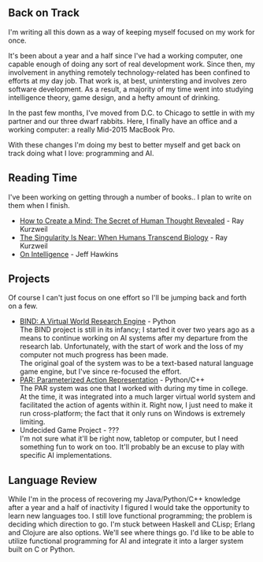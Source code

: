## Back on Track
I'm writing all this down as a way of keeping myself focused on my work for once.

It's been about a year and a half since I've had a working computer, one capable enough of doing any sort of real development work. Since then, my involvement in anything remotely technology-related has been confined to efforts at my day job. That work is, at best, unintersting and involves zero software development. As a result, a majority of my time went into studying intelligence theory, game design, and a hefty amount of drinking.

In the past few months, I've moved from D.C. to Chicago to settle in with my partner and our three dwarf rabbits. Here, I finally have an office and a working computer: a really Mid-2015 MacBook Pro.

With these changes I'm doing my best to better myself and get back on track doing what I love: programming and AI.

## Reading Time
I've been working on getting through a number of books.. I plan to write on them when I finish.

* [How to Create a Mind: The Secret of Human Thought Revealed](https://www.amazon.com/How-Create-Mind-Thought-Revealed/dp/1491518839) - Ray Kurzweil 
* [The Singularity Is Near: When Humans Transcend Biology](https://www.amazon.com/Singularity-Near-Humans-Transcend-Biology/dp/0143037889?ie=UTF8&*Version*=1&*entries*=0) -  Ray Kurzweil 
* [On Intelligence](https://www.amazon.com/Intelligence-Jeff-Hawkins/dp/0805078533) - Jeff Hawkins 

## Projects
Of course I can't just focus on one effort so I'll be jumping back and forth on a few.

* [BIND: A Virtual World Research Engine](https://github.com/Bunne/Bind) - Python  
The BIND project is still in its infancy; I started it over two years ago as a means to continue working on AI systems after my departure from the research lab. Unfortunately, with the start of work and the loss of my computer not much progress has been made.  
The original goal of the system was to be a text-based natural language game engine, but I've since re-focused the effort.
* [PAR: Parameterized Action Representation](https://github.com/Bunne/PAR) - Python/C++  
The PAR system was one that I worked with during my time in college. At the time, it was integrated into a much larger virtual world system and facilitated the action of agents within it. Right now, I just need to make it run cross-platform; the fact that it only runs on Windows is extremely limiting.
* Undecided Game Project - ???  
I'm not sure what it'll be right now, tabletop or computer, but I need something fun to work on too. It'll probably be an excuse to play with specific AI implementations.

## Language Review
While I'm in the process of recovering my Java/Python/C++ knowledge after a year and a half of inactivity I figured I would take the opportunity to learn new languages too. I still love functional programming; the problem is deciding which direction to go. I'm stuck between Haskell and CLisp; Erlang and Clojure are also options. We'll see where things go. I'd like to be able to utilize functional programming for AI and integrate it into a larger system built on C or Python.
